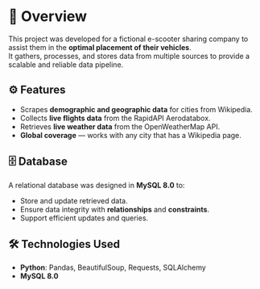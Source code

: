 # 📌 Overview
This project was developed for a fictional e-scooter sharing company to assist them in the **optimal placement of their vehicles**.  
It gathers, processes, and stores data from multiple sources to provide a scalable and reliable data pipeline.

## ⚙️ Features
- Scrapes **demographic and geographic data** for cities from Wikipedia.  
- Collects **live flights data** from the RapidAPI Aerodatabox.  
- Retrieves **live weather data** from the OpenWeatherMap API.  
- **Global coverage** — works with any city that has a Wikipedia page.  


## 🗄️ Database
A relational database was designed in **MySQL 8.0** to:  
- Store and update retrieved data.  
- Ensure data integrity with **relationships**  and **constraints**.  
- Support efficient updates and queries.  

## 🛠️ Technologies Used
- **Python**: Pandas, BeautifulSoup, Requests, SQLAlchemy  
- **MySQL 8.0**  
